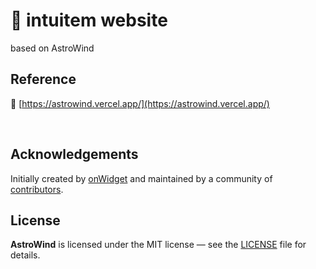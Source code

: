 # 🚀 intuitem website


based on AstroWind

## Reference

📌 [https://astrowind.vercel.app/](https://astrowind.vercel.app/)

<br>

## Acknowledgements

Initially created by [onWidget](https://onwidget.com) and maintained by a community of [contributors](https://github.com/onwidget/astrowind/graphs/contributors).

## License

**AstroWind** is licensed under the MIT license — see the [LICENSE](./LICENSE.md) file for details.
